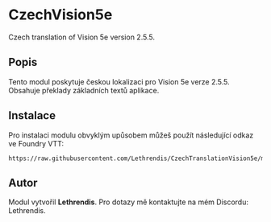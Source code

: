 
# CzechVision5e

Czech translation of Vision 5e version 2.5.5.

## Popis
Tento modul poskytuje českou lokalizaci pro Vision 5e verze 2.5.5. Obsahuje překlady základních textů aplikace.

## Instalace
Pro instalaci modulu obvyklým upůsobem můžeš použít následující odkaz ve Foundry VTT:

```
https://raw.githubusercontent.com/Lethrendis/CzechTranslationVision5e/main/module.json
```

## Autor
Modul vytvořil **Lethrendis**. Pro dotazy mě kontaktujte na mém Discordu: Lethrendis.
